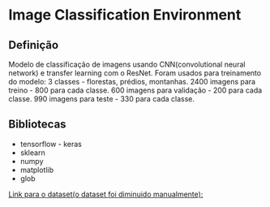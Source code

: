 # Image Classification Environment

## Definição
Modelo de classificação de imagens usando CNN(convolutional neural network) e transfer learning com o ResNet.
Foram usados para treinamento do modelo:
3 classes - florestas, prédios, montanhas.
2400 imagens para treino - 800 para cada classe.
600 imagens para validação - 200 para cada classe.
990 imagens para teste - 330 para cada classe.

## Bibliotecas
- tensorflow - keras
- sklearn
- numpy
- matplotlib
- glob

[Link para o dataset(o dataset foi diminuido manualmente):](https://www.kaggle.com/puneet6060/intel-image-classification)
